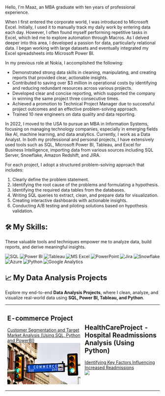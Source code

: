 Hello, I'm Maaz, an MBA graduate with ten years of professional experience. 

When I first entered the corporate world, I was introduced to Microsoft Excel. Initially, I used it to manually track my daily work by entering data each day. However, I often found myself performing repetitive tasks in Excel, which led me to explore automation through Macros. As I delved deeper into this area, I developed a passion for data, particularly relational data. I began working with large datasets and eventually integrated my Excel spreadsheets into Microsoft Power BI.

In my previous role at Nokia, I accomplished the following:

- Demonstrated strong data skills in cleaning, manipulating, and creating reports that provided clear, actionable insights.
- Contributed to saving over $3 million in operational costs by identifying and reducing redundant resources across various projects.
- Developed clear and concise reporting, which supported the company in winning the same project three consecutive times.
- Achieved a promotion to Technical Project Manager due to successful project outcomes and an effective problem-solving approach.
- Trained 10 new engineers on data quality and data reporting.
  
In 2022, I moved to the USA to pursue an MBA in Information Systems, focusing on managing technology companies, especially in emerging fields like AI, machine learning, and data analytics. 
Currently, I work as a Data Analyst. In both my professional and personal projects, I have extensively used tools such as SQL, Microsoft Power BI, Tableau, and Excel for Business Intelligence, importing data from various sources including SQL Server, Snowflake, Amazon Redshift, and JIRA.

For each project, I adopt a structured problem-solving approach that includes:

1. Clearly define the problem statement.
2. Identifying the root cause of the problems and formulating a hypothesis.
3. Identifying the required data tables from the databases.
4. Writing SQL queries to extract, clean, and prepare data for visualization.
5. Creating interactive dashboards with actionable insights.
6. Conducting A/B testing and piloting solutions based on hypothesis validation.

## 🛠 <span style="font-size:24px;">My Skills:</span>

These valuable tools and techniques empower me to analyze data, build reports, and derive meaningful insights.

<p align="left">
  <img src="https://img.shields.io/badge/SQL-%2300758F.svg?style=for-the-badge&logo=sql&logoColor=white" alt="SQL"/>
  <img src="https://img.shields.io/badge/Power%20BI-%23F2C811.svg?style=for-the-badge&logo=powerbi&logoColor=white" alt="Power BI"/>
  <img src="https://img.shields.io/badge/Tableau-%23E97627.svg?style=for-the-badge&logo=tableau&logoColor=white" alt="Tableau"/>
  <img src="https://img.shields.io/badge/MS%20Excel-%2300A859.svg?style=for-the-badge&logo=microsoftexcel&logoColor=white" alt="MS Excel"/>
  <img src="https://img.shields.io/badge/PowerPoint-%23D24726.svg?style=for-the-badge&logo=microsoftpowerpoint&logoColor=white" alt="PowerPoint"/>
  <img src="https://img.shields.io/badge/Jira-%230052CC.svg?style=for-the-badge&logo=jira&logoColor=white" alt="Jira"/>
  <img src="https://img.shields.io/badge/Snowflake-%2300B5E2.svg?style=for-the-badge&logo=snowflake&logoColor=white" alt="Snowflake"/>
  <img src="https://img.shields.io/badge/Azure-%230072C6.svg?style=for-the-badge&logo=microsoftazure&logoColor=white" alt="Azure"/>
  <img src="https://img.shields.io/badge/Python-%233776AB.svg?style=for-the-badge&logo=python&logoColor=white" alt="Python"/>
  <img src="https://img.shields.io/badge/Google%20Analytics-%23E37400.svg?style=for-the-badge&logo=googleanalytics&logoColor=white" alt="Google Analytics"/>
</p>

## 📈 <span style="font-size:24px;">My Data Analysis Projects</span>

Explore my end-to-end **Data Analysis Projects**, where I clean, analyze, and visualize real-world data using **SQL, Power BI, Tableau, and Python**.


<table>
  <tr>
    <td width="50%">
      
## E-commerce Project
[Customer Segmentation and Target Market Analysis (Using SQL, Python and PowerBI)](https://github.com/mohammedmaaz409/CustomerSegmentation-Ecommerce/tree/main)
<br>
<img src="https://github.com/mohammedmaaz409/images/blob/main/Ecom.jpg" width="100%" style="max-height: 300px; object-fit: cover;">


</td>
    <td width="50%">


## HealthCareProject - Hospital Readmissions Analysis (Using Python)
[Identifying Key Factors Influencing Increased Readmissions](https://github.com/mohammedmaaz409/HealthCareProject)
<br>
<img src="https://github.com/user-attachments/assets/2f25e786-b45f-4b34-81a9-9bda33ccd100" width="100%" style="max-height: 300px; object-fit: cover;">

 </td>
  </tr>
</table>

